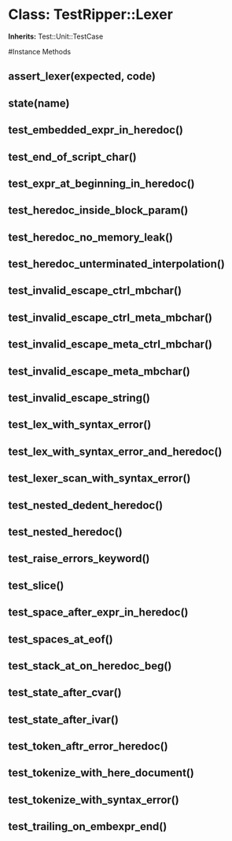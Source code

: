# Class: TestRipper::Lexer
**Inherits:** Test::Unit::TestCase
    




#Instance Methods
## assert_lexer(expected, code) [](#method-i-assert_lexer)

## state(name) [](#method-i-state)

## test_embedded_expr_in_heredoc() [](#method-i-test_embedded_expr_in_heredoc)

## test_end_of_script_char() [](#method-i-test_end_of_script_char)

## test_expr_at_beginning_in_heredoc() [](#method-i-test_expr_at_beginning_in_heredoc)

## test_heredoc_inside_block_param() [](#method-i-test_heredoc_inside_block_param)

## test_heredoc_no_memory_leak() [](#method-i-test_heredoc_no_memory_leak)

## test_heredoc_unterminated_interpolation() [](#method-i-test_heredoc_unterminated_interpolation)

## test_invalid_escape_ctrl_mbchar() [](#method-i-test_invalid_escape_ctrl_mbchar)

## test_invalid_escape_ctrl_meta_mbchar() [](#method-i-test_invalid_escape_ctrl_meta_mbchar)

## test_invalid_escape_meta_ctrl_mbchar() [](#method-i-test_invalid_escape_meta_ctrl_mbchar)

## test_invalid_escape_meta_mbchar() [](#method-i-test_invalid_escape_meta_mbchar)

## test_invalid_escape_string() [](#method-i-test_invalid_escape_string)

## test_lex_with_syntax_error() [](#method-i-test_lex_with_syntax_error)

## test_lex_with_syntax_error_and_heredoc() [](#method-i-test_lex_with_syntax_error_and_heredoc)

## test_lexer_scan_with_syntax_error() [](#method-i-test_lexer_scan_with_syntax_error)

## test_nested_dedent_heredoc() [](#method-i-test_nested_dedent_heredoc)

## test_nested_heredoc() [](#method-i-test_nested_heredoc)

## test_raise_errors_keyword() [](#method-i-test_raise_errors_keyword)

## test_slice() [](#method-i-test_slice)

## test_space_after_expr_in_heredoc() [](#method-i-test_space_after_expr_in_heredoc)

## test_spaces_at_eof() [](#method-i-test_spaces_at_eof)

## test_stack_at_on_heredoc_beg() [](#method-i-test_stack_at_on_heredoc_beg)

## test_state_after_cvar() [](#method-i-test_state_after_cvar)

## test_state_after_ivar() [](#method-i-test_state_after_ivar)

## test_token_aftr_error_heredoc() [](#method-i-test_token_aftr_error_heredoc)

## test_tokenize_with_here_document() [](#method-i-test_tokenize_with_here_document)

## test_tokenize_with_syntax_error() [](#method-i-test_tokenize_with_syntax_error)

## test_trailing_on_embexpr_end() [](#method-i-test_trailing_on_embexpr_end)

